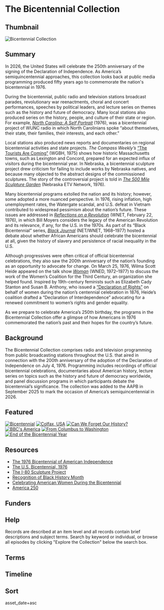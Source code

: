 # The Bicentennial Collection 

## Thumbnail

![Bicentennial Collection](https://s3.amazonaws.com/americanarchive.org/special-collections/Bicentennial-main-thumbnail.jpeg "Bicentennial Collection") 

## Summary 

In 2026, the United States will celebrate the 250th anniversary of the signing of the Declaration of Independence. As America’s semiquincentennial approaches, this collection looks back at public media programming produced fifty years ago to commemorate the nation's bicentennial in 1976. 

During the bicentennial, public radio and television stations broadcast parades, revolutionary war reenactments, choral and concert performances, speeches by political leaders, and lecture series on themes such as the history and future of democracy. Many local stations also produced series on the history, people, and culture of their state or region. For example, [*North Carolina: A Self Portrait*](https://americanarchive.org/turnstile_challenge?return_to=%2Fcatalog%3Ff%5Bseries_titles%5D%5B%5D%3DN.C.%2BBicentennial%26f%5Baccess_types%5D%5B%5D%3Dall) (1976), was a bicentennial project of WUNC radio in which North Carolinians spoke “about themselves, their state, their families, their interests, and each other.” 

Local stations also produced news reports and documentaries on regional bicentennial activities and state projects. *The Compass Weekly’s* [“The Tourists Are Coming”](/catalog/cpb-aacip_15-41zcrw5k) (WGBH, 1975) shows how historic Massachusetts towns, such as Lexington and Concord, prepared for an expected influx of visitors during the bicentennial year. In Nebraska, a bicentennial sculpture project drew criticism for failing to include works by Nebraska natives, and because many objected to the abstract designs of the commissioned sculptures. The story of the controversial project is told in [*The 500 Mile Sculpture Garden*](/catalog/cpb-aacip-b9e8ca5f7c4) (Nebraska ETV Network, 1976).

Many bicentennial programs extolled the nation and its history; however, some adopted a more nuanced perspective. In 1976, rising inflation, high unemployment rates, the Watergate scandal, and U.S. defeat in Vietnam contributed to widespread pessimism about the nation’s future. These issues are addressed in [*Reflections on a Revolution*](/catalog/cpb-aacip-4d89e4afdaf) (WNET, February 22, 1976), in which Bill Moyers considers the legacy of the American Revolution and its relevance, if any, for the U.S. in the 1970s. As part of its “Black Bicentennial” series, [*Black Journal*](/catalog/cpb-aacip-3c185717472) (NET/WNET, 1968–1977) hosted a debate about whether African Americans should celebrate the bicentennial at all, given the history of slavery and persistence of racial inequality in the U.S. 

Although progressives were often critical of official bicentennial celebrations, they also saw the 200th anniversary of the nation’s founding as an opportunity to advocate for change. On March 25, 1976, Wilma Scott Heide appeared on the talk show [*Woman*](/catalog/cpb-aacip-81-29p2nkxg) (WNED, 1972–1977) to discuss the work of the Women’s Coalition for the Third Century, an organization she helped found. Inspired by 19th-century feminists such as Elizabeth Cady Stanton and Susan B. Anthony, who issued a [“Declaration of Rights”](https://www.nps.gov/articles/the-declaration-of-rights-of-the-women-of-the-united-states.htm) on behalf of women during the nation’s centennial celebration in 1876, Heide’s coalition drafted a “Declaration of Interdependence” advocating for a renewed commitment to women’s rights and gender equality.

As we prepare to celebrate America’s 250th birthday, the programs in the Bicentennial Collection offer a glimpse of how Americans in 1976 commemorated the nation’s past and their hopes for the country’s future.

## Background

The Bicentennial Collection comprises radio and television programming from public broadcasting stations throughout the U.S. that aired in connection with the 200th anniversary of the adoption of the Declaration of Independence on July 4, 1976. Programming includes recordings of official bicentennial celebrations, documentaries about American history, lecture series on topics such as the history and future of democracy worldwide, and panel discussion programs in which participants debate the bicentennial’s significance. The collection was added to the AAPB in September 2025 to mark the occasion of America’s semiquincentennial in 2026. 

## Featured

[![Bicentennial](https://s3.amazonaws.com/americanarchive.org/special-collections/mcneil-bicentennial.png)](/cpb-aacip-507-tb0xp6vx7k)
[![Colfax, USA](https://s3.amazonaws.com/americanarchive.org/special-collections/colfax.png)](/catalog/cpb-aacip-37-82x3fpmt)
[![Can We Forget Our History?](https://s3.amazonaws.com/americanarchive.org/special-collections/can-we-forget-history.png)](/catalog/cpb-aacip-75-90dv4b01)
[![BBC's America](https://s3.amazonaws.com/americanarchive.org/special-collections/aapb_tile.png)](/catalog/cpb-aacip-15-71ngffhm)
[![From Columbus to Washington](https://s3.amazonaws.com/americanarchive.org/special-collections/aapb_tile.png)](/catalog/cpb-aacip-f116c7d21b0)
[![End of the Bicentennial Year](https://s3.amazonaws.com/americanarchive.org/special-collections/end-bicentennial-year.png)](/catalog/cpb-aacip-507-zg6g15v906) 

## Resources

- [The 1976 Bicentennial of American Independence](https://www.si.edu/spotlight/united-states-bicentennial)
- [The U.S. Bicentennial, 1976](https://inclusivehistorian.com/u-s-bicentennial-1976/)
- [The I-80 Sculpture Project](https://www.nshsf.org/projects/i80-sculpture/)
- [Recognition of Black History Month](https://ford.blogs.archives.gov/2024/02/01/recognition-of-black-history-month/)
- [Celebrating American Women During the Bicentennial](https://prologue.blogs.archives.gov/2025/03/05/celebrating-american-women-during-the-bicentennial/)
- [America 250](https://america250.org/)

## Funders

## Help

Records are described at an item level and all records contain brief descriptions and subject terms. Search by keyword or individual, or browse all episodes by clicking "Explore the Collection" below the search box.

## Terms

## Timeline
 
## Sort

asset_date+asc
